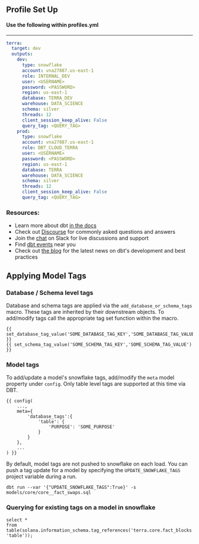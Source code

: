 ## Profile Set Up

#### Use the following within profiles.yml

----

```yml
terra:
  target: dev
  outputs:
    dev:
      type: snowflake
      account: vna27887.us-east-1
      role: INTERNAL_DEV
      user: <USERNAME>
      password: <PASSWORD>
      region: us-east-1
      database: TERRA_DEV
      warehouse: DATA_SCIENCE
      schema: silver
      threads: 12
      client_session_keep_alive: False
      query_tag: <QUERY_TAG>
    prod:
      type: snowflake
      account: vna27887.us-east-1
      role: DBT_CLOUD_TERRA
      user: <USERNAME>
      password: <PASSWORD>
      region: us-east-1
      database: TERRA
      warehouse: DATA_SCIENCE
      schema: silver
      threads: 12
      client_session_keep_alive: False
      query_tag: <QUERY_TAG>
```

### Resources:

* Learn more about dbt [in the docs](https://docs.getdbt.com/docs/introduction)
* Check out [Discourse](https://discourse.getdbt.com/) for commonly asked questions and answers
* Join the [chat](https://community.getdbt.com/) on Slack for live discussions and support
* Find [dbt events](https://events.getdbt.com) near you
* Check out [the blog](https://blog.getdbt.com/) for the latest news on dbt's development and best practices

## Applying Model Tags

### Database / Schema level tags

Database and schema tags are applied via the `add_database_or_schema_tags` macro.  These tags are inherited by their downstream objects.  To add/modify tags call the appropriate tag set function within the macro.

```
{{ set_database_tag_value('SOME_DATABASE_TAG_KEY','SOME_DATABASE_TAG_VALUE') }}
{{ set_schema_tag_value('SOME_SCHEMA_TAG_KEY','SOME_SCHEMA_TAG_VALUE') }}
```

### Model tags

To add/update a model's snowflake tags, add/modify the `meta` model property under `config`.  Only table level tags are supported at this time via DBT.

```
{{ config(
    ...,
    meta={
        'database_tags':{
            'table': {
                'PURPOSE': 'SOME_PURPOSE'
            }
        }
    },
    ...
) }}
```

By default, model tags are not pushed to snowflake on each load.  You can push a tag update for a model by specifying the `UPDATE_SNOWFLAKE_TAGS` project variable during a run.

```
dbt run --var '{"UPDATE_SNOWFLAKE_TAGS":True}' -s models/core/core__fact_swaps.sql
```

### Querying for existing tags on a model in snowflake

```
select *
from table(solana.information_schema.tag_references('terra.core.fact_blocks', 'table'));
```